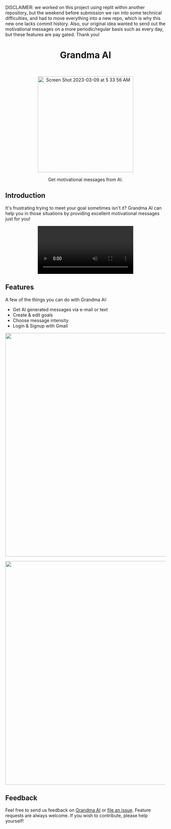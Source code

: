 <p> DISCLAIMER: we worked on this project using replit within another repository, but the weekend before submission we ran into some technical difficulties, and had to move everything into a new repo, which is why this new one lacks commit history. Also, our original idea wanted to send out the motivational messages on a more periodic/regular basis such as every day, but these features are pay gated. Thank you! </p>
<h1 align="center"> Grandma AI </h1> <br>
<p align="center">
  <a href="https://grandma-ai.ithosting.repl.co/">
<img width="300" alt="Screen Shot 2023-03-09 at 5 33 56 AM" src="https://user-images.githubusercontent.com/55467050/230255801-9be4ef4a-3f35-432a-9b0c-59a5e5bb5786.png">
  </a>
</p>

<p align="center"> 
Get motivational messages from AI. 
</p>

## Introduction

It's frustrating trying to meet your goal sometimes isn't it? Grandma AI can help you in those situations by providing excellent motivational messages just for you!

<div align="center">
  <video src="https://user-images.githubusercontent.com/55467050/230217769-987d8383-6f92-4a4d-b83f-aea7046488c7.mp4" />
</div>
                                                                                                                  
## Features

A few of the things you can do with Grandma AI:

* Get AI generated messages via e-mail or text 
* Create & edit goals 
* Choose message intensity 
* Login & Signup with Gmail

<p align="center">
  <img src = "https://user-images.githubusercontent.com/55467050/230259685-b45c0140-8099-4cf2-8b73-9bd6b106dda7.png" width=700> 
</p> 

<p align="center"> 
  <img src = "https://user-images.githubusercontent.com/55467050/230259839-9c638ead-5039-428f-8fcb-803af45b126c.png" width=700> 
</p>

## Feedback

Feel free to send us feedback on [Grandma AI](mailto:minseok30086@gmail.com) or [file an issue](https://github.com/mslee300/grandma-ai/issues). Feature requests are always welcome. If you wish to contribute, please help yourself!
